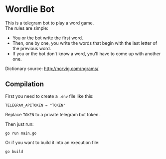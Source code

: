 # Wordlie Bot

This is a telegram bot to play a word game.<br/>
The rules are simple:

- You or the bot write the first word.
- Then, one by one, you write the words that begin with the last letter of the previous word.
- If you or the bot don't know a word, you'll have to come up with another one.

Dictionary source: http://norvig.com/ngrams/

## Compilation

First you need to create a `.env` file like this:

```properties
TELEGRAM_APITOKEN = "TOKEN"
```

Replace `TOKEN` to a private telegram bot token.

Then just run:

```
go run main.go
```

Or if you want to build it into an execution file:

```
go build
```
